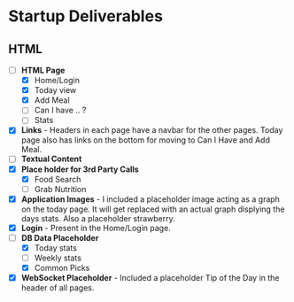 # Startup Deliverables

## HTML
- [ ] **HTML Page**
    - [x] Home/Login
    - [x] Today view
    - [x] Add Meal
    - [ ] Can I have .. ?
    - [ ] Stats
- [X] **Links** - Headers in each page have a navbar for the other pages. Today page also has links on the bottom for moving to Can I Have and Add Meal.
- [ ] **Textual Content**
- [x] **Place holder for 3rd Party Calls**
    - [x] Food Search
    - [ ] Grab Nutrition
- [x] **Application Images** - I included a placeholder image acting as a graph on the today page. It will get replaced with an actual graph displying the days stats. Also a placeholder strawberry.
- [x] **Login** - Present in the Home/Login page.
- [ ] **DB Data Placeholder**
    - [x] Today stats
    - [ ] Weekly stats
    - [x] Common Picks
- [X] **WebSocket Placeholder** - Included a placeholder Tip of the Day in the header of all pages.